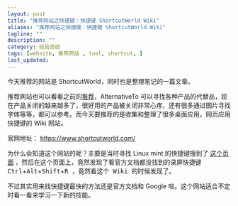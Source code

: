 ```yaml
---
layout: post
title: "推荐网站之快捷键：快捷键 ShortcutWorld Wiki"
aliases: "推荐网站之快捷键：快捷键 ShortcutWorld Wiki"
tagline: ""
description: ""
category: 经验总结
tags: [website, 推荐网站 , tool, shortcut, ]
last_updated:
---
```



今天推荐的网站是 ShortcutWorld，同时也是整理笔记的一篇文章。

推荐网站也可以看看之前的[推荐](/tags.html#推荐网站)，AlternativeTo 可以寻找各种产品的代替品，现在产品关闭的越来越多了，很好用的产品被关闭非常心疼，还有很多通过图片寻找字体等等，都可以参考。而今天要推荐的是收集和整理了很多桌面应用，网页应用快捷键的 Wiki 网站。

官网地址： <https://www.shortcutworld.com/>

为什么会知道这个网站的呢？主要是当时寻找 Linux mint 的快捷键搜到了 [这个页面](https://shortcutworld.com/en/Linux-Mint/linux/all) ，然后在这个页面上，竟然发现了看官方文档都没找到的录屏快捷键 <kbd>Ctrl</kbd>+<kbd>Alt</kbd>+<kbd>Shift</kbd>+<kbd>R</kdb> ，竟然看这个 Wiki 的时候发现了。

不过其实用来找快捷键最快的方法还是官方文档和 Google 啦。这个网站适合不定时看一看来学习一下新的技能。


